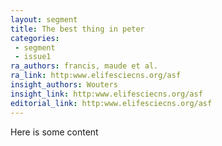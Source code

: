 ```yaml
---
layout: segment
title: The best thing in peter
categories:
 - segment
 - issue1
ra_authors: francis, maude et al.
ra_link: http:www.elifesciecns.org/asf
insight_authors: Wouters
insight_link: http:www.elifesciecns.org/asf
editorial_link: http:www.elifesciecns.org/asf
---
```


Here is some content